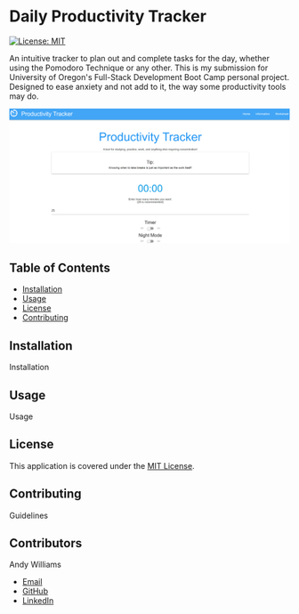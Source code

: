 # Daily Productivity Tracker
[![License: MIT](https://img.shields.io/badge/License-MIT-yellow.svg)](https://opensource.org/licenses/MIT)

An intuitive tracker to plan out and complete tasks for the day, whether using the Pomodoro Technique or any other. This is my submission for University of Oregon's Full-Stack Development Boot Camp personal project. Designed to ease anxiety and not add to it, the way some productivity tools may do.

![Screenshot of deployed application, homepage of site with timer and random tip](/screenshot.png?raw=true "Screenshot of deployed application")

## Table of Contents
- [Installation](#installation)
- [Usage](#usage)
- [License](#license)
- [Contributing](#contributing)

## Installation
Installation

## Usage
Usage

## License
This application is covered under the [MIT License](https://opensource.org/licenses/MIT).

## Contributing
Guidelines

## Contributors

Andy Williams

- [Email](mailto:awilliamscoding@gmail.com)
- [GitHub](https://github.com/andycwilliams)
- [LinkedIn](https://www.linkedin.com/in/andrewcharleswilliams/)
